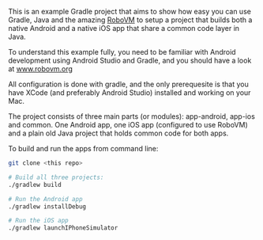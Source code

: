 This is an example Gradle project that aims to show how easy you can use Gradle, Java and the amazing [RoboVM]( http://robovm.org) to setup a project that builds both a native Android and a native iOS app that share a common code layer in Java.

To understand this example fully, you need to be familiar with Android development using Android Studio and Gradle, and you should have a look at www.robovm.org

All configuration is done with gradle, and the only prerequesite is that you have XCode (and preferably Android Studio) installed and working on your Mac.

The project consists of three main parts (or modules): app-android, app-ios and common. One Android app, one iOS app (configured to use RoboVM) and a plain old Java project that holds common code for both apps.

To build and run the apps from command line:

```bash
git clone <this repo>

# Build all three projects:
./gradlew build

# Run the Android app
./gradlew installDebug

# Run the iOS app
./gradlew launchIPhoneSimulator


```



